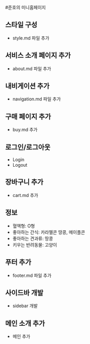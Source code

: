 #준호의 미니홈페이지

## 스타일 구성

- style.md 파일 추가

## 서비스 소개 페이지 추가

- about.md 파일 추가

## 내비게이션 추가

- navigation.md 파일 추가

## 구매 페이지 추가

- buy.md 추가

## 로그인/로그아웃

- Login
- Logout

## 장바구니 추가

- cart.md 추가

## 정보

- 혈액형: O형
- 좋아하는 간식: 카라멜콘 땅콩, 메이플콘
- 좋아하는 견과류: 땅콩
- 키우는 반려동물: 고양이

## 푸터 추가

- footer.md 파일 추가

## 사이드바 개발

- sidebar 개발

## 메인 소개 추가

- 메인 추가
